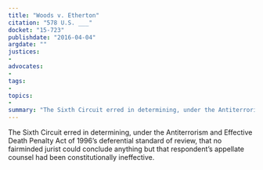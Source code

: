 ```yaml
---
title: "Woods v. Etherton"
citation: "578 U.S. ___"
docket: "15-723"
publishdate: "2016-04-04"
argdate: ""
justices:
- 
advocates:
- 
tags:
- 
topics:
- 
summary: "The Sixth Circuit erred in determining, under the Antiterrorism and Effective Death Penalty Act of 1996’s deferential standard of review, that no fairminded jurist could conclude anything but that respondent’s appellate counsel had been constitutionally ineffective."
---
```

The Sixth Circuit erred in determining, under the Antiterrorism and Effective Death Penalty Act of 1996’s deferential standard of review, that no fairminded jurist could conclude anything but that respondent’s appellate counsel had been constitutionally ineffective.

